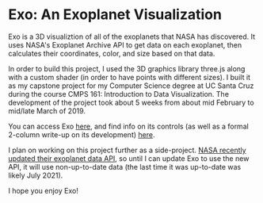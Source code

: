 # Exo: An Exoplanet Visualization
Exo is a 3D visualiztion of all of the exoplanets that NASA has discovered. It uses NASA's Exoplanet Archive API to get data on each exoplanet, then calculates their coordinates, color, and size based on that data.

In order to build this project, I used the 3D graphics library three.js along with a custom shader (in order to have points with different sizes). I built it as my capstone project for my Computer Science degree at UC Santa Cruz during the course CMPS 161: Introduction to Data Visualization. The development of the project took about 5 weeks from about mid February to mid/late March of 2019.

You can access Exo [here](https://afiliz.github.io/exo/exo.html), and find info on its controls (as well as a formal 2-column write-up on its development) [here](https://afiliz.github.io/exo/index.html).

I plan on working on this project further as a side-project. [NASA recently updated their exoplanet data API](https://exoplanetarchive.ipac.caltech.edu/docs/TAP/usingTAP.html), so until I can update Exo to use the new API, it will use non-up-to-date data (the last time it was up-to-date was likely July 2021).

I hope you enjoy Exo!